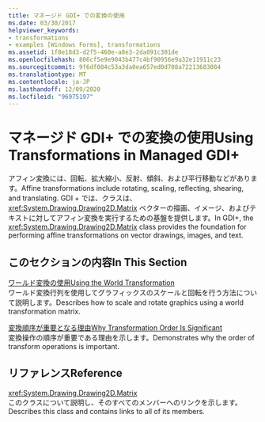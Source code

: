 ```yaml
---
title: マネージド GDI+ での変換の使用
ms.date: 03/30/2017
helpviewer_keywords:
- transformations
- examples [Windows Forms], transformations
ms.assetid: 1f8e18d3-d2f5-460e-a8e3-2da891c301de
ms.openlocfilehash: 806cf5e9e9043b477c4bf90956e9a32e11911c23
ms.sourcegitcommit: 9f6df084c53a3da0ea657ed0d708a72213683084
ms.translationtype: MT
ms.contentlocale: ja-JP
ms.lasthandoff: 12/09/2020
ms.locfileid: "96975197"
---
```

# <a name="using-transformations-in-managed-gdi"></a><span data-ttu-id="8834c-102">マネージド GDI+ での変換の使用</span><span class="sxs-lookup"><span data-stu-id="8834c-102">Using Transformations in Managed GDI+</span></span>
<span data-ttu-id="8834c-103">アフィン変換には、回転、拡大縮小、反射、傾斜、および平行移動などがあります。</span><span class="sxs-lookup"><span data-stu-id="8834c-103">Affine transformations include rotating, scaling, reflecting, shearing, and translating.</span></span> <span data-ttu-id="8834c-104">GDI + では、クラスは、 <xref:System.Drawing.Drawing2D.Matrix> ベクターの描画、イメージ、およびテキストに対してアフィン変換を実行するための基盤を提供します。</span><span class="sxs-lookup"><span data-stu-id="8834c-104">In GDI+, the <xref:System.Drawing.Drawing2D.Matrix> class provides the foundation for performing affine transformations on vector drawings, images, and text.</span></span>  
  
## <a name="in-this-section"></a><span data-ttu-id="8834c-105">このセクションの内容</span><span class="sxs-lookup"><span data-stu-id="8834c-105">In This Section</span></span>  
 [<span data-ttu-id="8834c-106">ワールド変換の使用</span><span class="sxs-lookup"><span data-stu-id="8834c-106">Using the World Transformation</span></span>](using-the-world-transformation.md)  
 <span data-ttu-id="8834c-107">ワールド変換行列を使用してグラフィックスのスケールと回転を行う方法について説明します。</span><span class="sxs-lookup"><span data-stu-id="8834c-107">Describes how to scale and rotate graphics using a world transformation matrix.</span></span>  
  
 [<span data-ttu-id="8834c-108">変換順序が重要となる理由</span><span class="sxs-lookup"><span data-stu-id="8834c-108">Why Transformation Order Is Significant</span></span>](why-transformation-order-is-significant.md)  
 <span data-ttu-id="8834c-109">変換操作の順序が重要である理由を示します。</span><span class="sxs-lookup"><span data-stu-id="8834c-109">Demonstrates why the order of transform operations is important.</span></span>  
  
## <a name="reference"></a><span data-ttu-id="8834c-110">リファレンス</span><span class="sxs-lookup"><span data-stu-id="8834c-110">Reference</span></span>  
 <xref:System.Drawing.Drawing2D.Matrix>  
 <span data-ttu-id="8834c-111">このクラスについて説明し、そのすべてのメンバーへのリンクを示します。</span><span class="sxs-lookup"><span data-stu-id="8834c-111">Describes this class and contains links to all of its members.</span></span>
